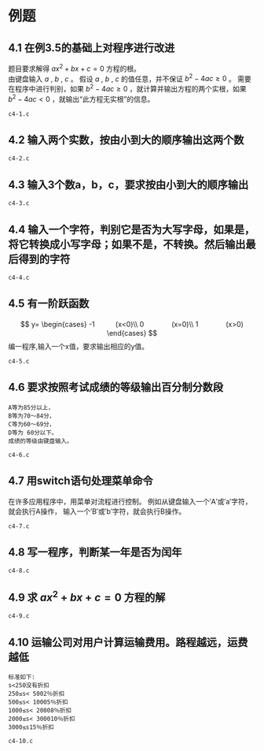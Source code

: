 # 例题

## 4.1 在例3.5的基础上对程序进行改进

题目要求解得 $ax^2+bx+c=0$ 方程的根。  
由键盘输入 $a$ , $b$ , $c$ 。
假设 $a$ , $b$ , $c$ 的值任意，并不保证 $b^2-4ac\geqslant 0$ 。
需要在程序中进行判别，如果 $b^2-4ac\geqslant 0$ ，就计算并输出方程的两个实根，如果 $b^2-4ac<0$ ，就输出“此方程无实根”的信息。

`c4-1.c`

## 4.2 输入两个实数，按由小到大的顺序输出这两个数

`c4-2.c`

## 4.3 输入3个数a，b，c，要求按由小到大的顺序输出

`c4-3.c`

## 4.4 输入一个字符，判别它是否为大写字母，如果是，将它转换成小写字母；如果不是，不转换。然后输出最后得到的字符

`c4-4.c`

## 4.5 有一阶跃函数

$$
y=
\begin{cases}
-1　　　(x<0)\\
0　　　　(x=0)\\
1　　　　(x>0)
\end{cases}
$$
编一程序,输入一个x值，要求输出相应的y值。

`c4-5.c`

## 4.6 要求按照考试成绩的等级输出百分制分数段

    A等为85分以上，  
    B等为70～84分，  
    C等为60～69分，  
    D等为 60分以下。  
    成绩的等级由键盘输入。

`c4-6.c`

## 4.7 用switch语句处理菜单命令

在许多应用程序中，用菜单对流程进行控制。
例如从键盘输入一个′A′或′a′字符，就会执行A操作，
输入一个′B′或′b′字符，就会执行B操作。

`c4-7.c`

## 4.8 写一程序，判断某一年是否为闰年

`c4-8.c`

## 4.9 求 $ax^2+bx+c=0$ 方程的解

`c4-9.c`

## 4.10 运输公司对用户计算运输费用。路程越远，运费越低

    标准如下:  
    s<250没有折扣
    250≤s< 5002％折扣
    500≤s< 10005％折扣
    1000≤s< 20008％折扣
    2000≤s< 300010％折扣
    3000≤s15％折扣

`c4-10.c`
